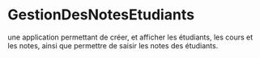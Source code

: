 # GestionDesNotesEtudiants
 une application permettant de créer, et afficher les étudiants, les cours et les notes, ainsi que permettre de saisir les notes des étudiants.

